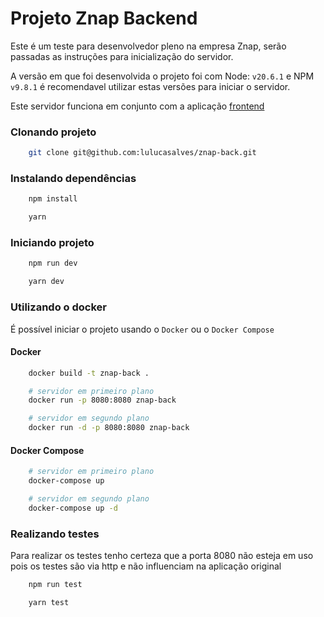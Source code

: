 
# Projeto Znap Backend

Este é um teste para desenvolvedor pleno na empresa Znap, serão passadas as instruções para inicialização do servidor.

A versão em que foi desenvolvida o projeto foi com  Node: `v20.6.1` e NPM `v9.8.1` é recomendavel utilizar estas versões para iniciar o servidor.

Este servidor funciona em conjunto com a aplicação [frontend](https://github.com/lulucasalves/znap-front)

### Clonando projeto
```bash
    git clone git@github.com:lulucasalves/znap-back.git
```

### Instalando dependências
```bash
    npm install
```
```bash
    yarn
```

### Iniciando projeto
```bash
    npm run dev
```
```bash
    yarn dev
```

### Utilizando o docker
É possível iniciar o projeto usando o `Docker` ou o `Docker Compose`

#### Docker
```bash
    docker build -t znap-back .

    # servidor em primeiro plano
    docker run -p 8080:8080 znap-back

    # servidor em segundo plano
    docker run -d -p 8080:8080 znap-back
```

#### Docker Compose
```bash
    # servidor em primeiro plano
    docker-compose up

    # servidor em segundo plano
    docker-compose up -d
```

### Realizando testes
Para realizar os testes tenho certeza que a porta 8080 não esteja em uso pois os testes são via http e não influenciam na aplicação original
```bash
    npm run test
```
```bash
    yarn test
```